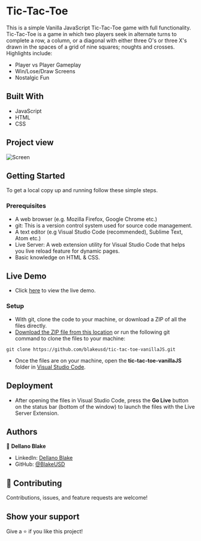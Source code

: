 # Tic-Tac-Toe
This is a simple Vanilla JavaScript Tic-Tac-Toe game with full functionality. Tic-Tac-Toe is a game in which two players seek in alternate turns to complete a row, a column, or a diagonal with either three O's or three X's drawn in the spaces of a grid of nine squares; noughts and crosses. Highlights include:

- Player vs Player Gameplay
- Win/Lose/Draw Screens
- Nostalgic Fun

## Built With

- JavaScript
- HTML
- CSS

## Project view
![Screen](https://singular-meerkat-adce50.netlify.app/assets/TicTacToe.png)

## Getting Started

To get a local copy up and running follow these simple steps.

### Prerequisites

- A web browser (e.g. Mozilla Firefox, Google Chrome etc.)
- git: This is a version control system used for source code management.
- A text editor (e.g Visual Studio Code (recommended), Sublime Text, Atom etc.)
- Live Server: A web extension utility for Visual Studio Code that helps you live reload feature for dynamic pages.
- Basic knowledge on HTML & CSS.

## Live Demo

- Click [here](https://dellano-tic-tac-toe.netlify.app/) to view the live demo.

### Setup

- With git, clone the code to your machine, or download a ZIP of all the files directly.
- [Download the ZIP file from this location](https://github.com/BlakeUSD/calculator-vanillaJS/archive/refs/heads/master.zip) or run the following git command to clone the files to your machine:

```
git clone https://github.com/blakeusd/tic-tac-toe-vanillaJS.git
```

- Once the files are on your machine, open the **tic-tac-toe-vanillaJS** folder in [Visual Studio Code](https://code.visualstudio.com/download).

## Deployment

- After opening the files in Visual Studio Code, press the **Go Live** button on the status bar (bottom of the window) to launch the files with the Live Server Extension.

## Authors

👤 **Dellano Blake**

- LinkedIn: [Dellano Blake](https://www.linkedin.com/in/dellano-b-032a9b1a4/)
- GitHub: [@BlakeUSD](https://github.com/blakeusd)

## 🤝 Contributing

Contributions, issues, and feature requests are welcome!

## Show your support

Give a ⭐️ if you like this project!
